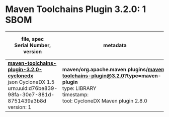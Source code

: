 Maven Toolchains Plugin 3.2.0: 1 SBOM
=======

| file, spec<br>Serial Number, version| metadata | components<br>by type<br>- libs purl types |
| ----------------------------------- | -------- | ------------------------------------------ |
| **[maven-toolchains-plugin-3.2.0-cyclonedx](maven/org.apache.maven.plugins/maven-toolchains-plugin/3.2.0/maven-toolchains-plugin-3.2.0-cyclonedx.json)**<br>json CycloneDX 1.5<br>urn:uuid:d76be839-98fa-30e7-881d-8751439a3b8d<br>version: 1 | **maven/org.apache.maven.plugins/maven-toolchains-plugin@3.2.0?type=maven-plugin**<br>type: LIBRARY<br>timestamp: <br>tool: CycloneDX Maven plugin 2.8.0 | 35<br>`library`: 35 <br>- `maven`: 35  |
